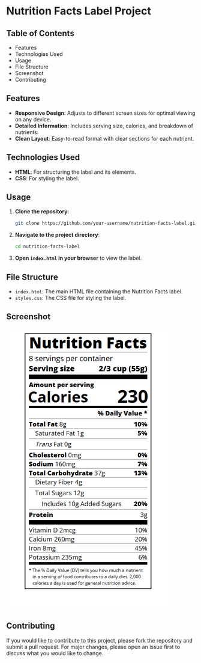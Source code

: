 # Nutrition Facts Label Project

## Table of Contents

- Features
- Technologies Used
- Usage
- File Structure
- Screenshot
- Contributing

## Features

- **Responsive Design**: Adjusts to different screen sizes for optimal viewing on any device.
- **Detailed Information**: Includes serving size, calories, and breakdown of nutrients.
- **Clean Layout**: Easy-to-read format with clear sections for each nutrient.

## Technologies Used

- **HTML**: For structuring the label and its elements.
- **CSS**: For styling the label.

## Usage

1. **Clone the repository**:
    ```bash
    git clone https://github.com/your-username/nutrition-facts-label.git
    ```
2. **Navigate to the project directory**:
    ```bash
    cd nutrition-facts-label
    ```
3. **Open `index.html` in your browser** to view the label.

## File Structure

- `index.html`: The main HTML file containing the Nutrition Facts label.
- `styles.css`: The CSS file for styling the label.

## Screenshot

![Project Screenshot](img.png)

## Contributing

If you would like to contribute to this project, please fork the repository and submit a pull request. For major changes, please open an issue first to discuss what you would like to change.
